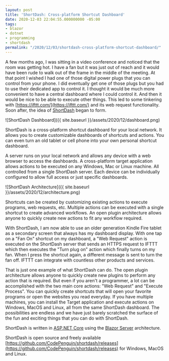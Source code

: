 ```yaml
---
layout: post
title: 'ShortDash: Cross-platform Shortcut Dashboard'
date: 2020-12-03 22:04:55.000000000 -05:00
tags:
- blazor
- dotnet
- programming
- shortdash
permalink: "/2020/12/03/shortdash-cross-platform-shortcut-dashboard/"
---
```

A few months ago, I was sitting in a video conference and noticed that the room was getting hot. I have a fan but it was just out of reach and it would have been rude to walk out of the frame in the middle of the meeting. At that point I wished I had one of those digital power plugs that you can control from your phone. I did eventually get one of those plugs but you had to use their dedicated app to control it. I thought it would be much more convenient to have a central dashboard where I could control it. And then it would be nice to be able to execute other things. This led to some tinkering with [https://ifttt.com/](https://ifttt.com/) and its web request functionality. Soon after, the idea of [ShortDash](https://github.com/CodePenguin/shortdash) began to form.

![ShortDash Dashboard]({{ site.baseurl }}/assets/2020/12/dashboard.png)

ShortDash is a cross-platform shortcut dashboard for your local network. It allows you to create customizable dashboards of shortcuts and actions. You can even turn an old tablet or cell phone into your own personal shortcut dashboard.

<!--more-->
<a name="more" />

A server runs on your local network and allows any device with a web browser to access the dashboards. A cross-platform target application allows actions to be executed on any Windows, Mac or Linux machine. All controlled from a single ShortDash server. Each device can be individually configured to allow full access or just specific dashboards.

![ShortDash Architecture]({{ site.baseurl }}/assets/2020/12/architecture.png)

Shortcuts can be created by customizing existing actions to execute programs, web requests, etc. Multiple actions can be executed with a single shortcut to create advanced workflows. An open plugin architecture allows anyone to quickly create new actions to fit any workflow required.

With ShortDash, I am now able to use an older generation Kindle Fire tablet as a secondary screen that always has my dashboard display. With one tap on a "Fan On" shortcut on my dashboard, a "Web Request" action is executed on the ShortDash server that sends an HTTPS request to IFTTT which then executes the "Turn plug on" action which finally turns on my fan. When I press the shortcut again, a different message is sent to turn the fan off. IFTTT can integrate with countless other products and services.

That is just one example of what ShortDash can do. The open plugin architecture allows anyone to quickly create new plugins to perform any action that is required. But even if you aren't a programmer, a lot can be accomplished with the two main core actions: "Web Request" and "Execute Process". You can quickly create shortcuts that will open your favorite programs or open the websites you read everyday. If you have multiple machines, you can install the Target application and execute actions on Windows, MacOS and Linux, all from the same ShortDash dashboard. The possibilities are endless and we have just barely scratched the surface of the fun and exciting things that you can do with ShortDash.

ShortDash is written in [ASP.NET Core](https://dotnet.microsoft.com/learn/aspnet/what-is-aspnet-core) using the [Blazor Server](https://dotnet.microsoft.com/apps/aspnet/web-apps/blazor) architecture.

ShortDash is open source and freely available [https://github.com/CodePenguin/shortdash/releases](https://github.com/CodePenguin/shortdash/releases) for Windows, MacOS and Linux.